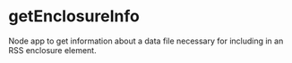 # getEnclosureInfo
Node app to get information about a data file necessary for including in an RSS enclosure element.
